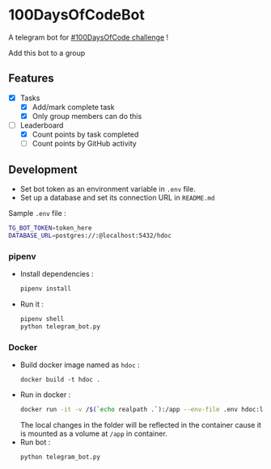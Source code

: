 # 100DaysOfCodeBot

A telegram bot for [#100DaysOfCode challenge](https://www.100daysofcode.com/) !

Add this bot to a group

## Features

* [x] Tasks
    * [x] Add/mark complete task
    * [x] Only group members can do this
* [ ] Leaderboard
    * [x] Count points by task completed
    * [ ] Count points by GitHub activity

## Development

* Set bot token as an environment variable in `.env` file.
* Set up a database and set its connection URL in `README.md`

Sample `.env` file :
```bash
TG_BOT_TOKEN=token_here
DATABASE_URL=postgres://:@localhost:5432/hdoc
```

### pipenv

* Install dependencies :
  ```bash
  pipenv install
  ```
* Run it :
  ```bash
  pipenv shell
  python telegram_bot.py
  ```

### Docker

* Build docker image named as `hdoc` :
  ```
  docker build -t hdoc .
  ```
* Run in docker :
  ```bash
  docker run -it -v /$(`echo realpath .`):/app --env-file .env hdoc:latest bash
  ```
  The local changes in the folder will be reflected in the container cause it is mounted as a volume at `/app` in container.
* Run bot :
  ```
  python telegram_bot.py
  ```